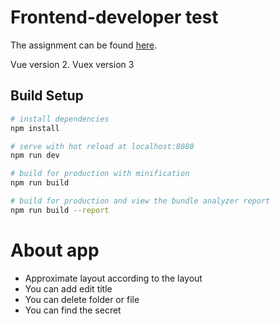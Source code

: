 # Frontend-developer test

The assignment can be found [here].

Vue version 2. Vuex version 3

## Build Setup

``` bash
# install dependencies
npm install

# serve with hot reload at localhost:8080
npm run dev

# build for production with minification
npm run build

# build for production and view the bundle analyzer report
npm run build --report
```


# About app

- Approximate layout according to the layout
- You can add edit title
- You can delete folder or file
- You can find the secret

[here]: https://gist.github.com/alexmgit/2921d8e36494fb909b202a776df03037
